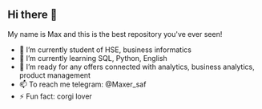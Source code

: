 ## Hi there 👋

My name is Max and this is the best repository you've ever seen!


- 🔭 I’m currently student of HSE, business informatics
- 🌱 I’m currently learning SQL, Python, English
- 👯 I’m ready for any offers connected with analytics, business analytics, product management
- 📫 To reach me telegram: @Maxer_saf
- ⚡ Fun fact: corgi lover

